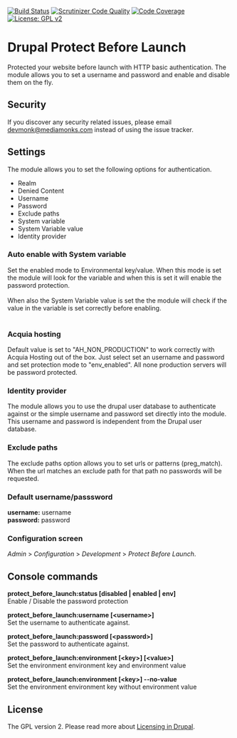 [![Build Status](https://travis-ci.org/mediamonks/drupal-protect-before-launch.svg?branch=8.x-1.x)](https://travis-ci.org/mediamonks/drupal-protect-before-launch)
[![Scrutinizer Code Quality](https://scrutinizer-ci.com/g/mediamonks/drupal-protect-before-launch/badges/quality-score.png?b=8.x-1.x)](https://scrutinizer-ci.com/g/mediamonks/drupal-protect-before-launch/?branch=8.x-1.x)
[![Code Coverage](https://scrutinizer-ci.com/g/mediamonks/drupal-protect-before-launch/badges/coverage.png?b=8.x-1.x)](https://scrutinizer-ci.com/g/mediamonks/drupal-protect-before-launch/?branch=8.x-1.x)
[![License: GPL v2](https://img.shields.io/badge/License-GPL%20v2-blue.svg)](https://www.gnu.org/licenses/old-licenses/gpl-2.0.en.html)

# Drupal Protect Before Launch

Protected your website before launch with HTTP basic authentication.
The module allows you to set a username and password and enable and
disable them on the fly.

## Security

If you discover any security related issues, please email devmonk@mediamonks.com instead of using the issue tracker.

## Settings

The module allows you to set the following options for authentication.

* Realm
* Denied Content
* Username
* Password
* Exclude paths
* System variable
* System Variable value
* Identity provider

### Auto enable with System variable

Set the enabled mode to Environmental key/value.
When this mode is set the module will look for the variable and
when this is set it will enable the password protection.<br />
<br />
When also the System Variable value is set the the module will check
if the value in the variable is set correctly before enabling.<br />
<br />

### Acquia hosting

Default value is set to "AH\_NON\_PRODUCTION" to work correctly with
Acquia Hosting out of the box. Just select set an username and 
password and set protection mode to "env_enabled". All none 
production servers will be password protected.

### Identity provider

The module allows you to use the drupal user database to authenticate
against or the simple username and password set directly into the
module. This username and password is independent from the Drupal
user database.

### Exclude paths

The exclude paths option allows you to set urls or patterns (preg_match).
When the url matches an exclude path for that path no passwords will be
requested.

### Default username/passsword
**username:** username<br />
**password:** password

### Configuration screen
_Admin_ > _Configuration_ > _Development_ > _Protect Before Launch_.

## Console commands

**protect\_before\_launch:status [disabled | enabled | env]**<br />
Enable / Disable the password protection

**protect\_before\_launch:username [\<username\>]**<br />
Set the username to authenticate against.

**protect\_before\_launch:password [\<password\>]**<br />
Set the password to authenticate against.

**protect\_before\_launch:environment [\<key\>] [\<value\>]**<br />
Set the environment environment key and environment value

**protect\_before\_launch:environment [\<key\>] --no-value**<br />
Set the environment environment key without environment value

## License

The GPL version 2. Please read more about [Licensing in Drupal](https://www.drupal.org/about/licensing).
